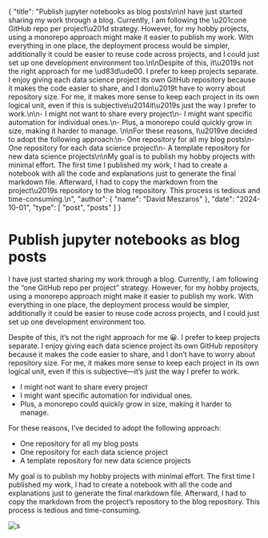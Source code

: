 {
  "title": "Publish jupyter notebooks as blog posts\n\nI have just started sharing my work through a blog. Currently, I am following the \u201cone GitHub repo per project\u201d strategy. However, for my hobby projects, using a monorepo approach might make it easier to publish my work. With everything in one place, the deployment process would be simpler, additionally it could be easier to reuse code across projects, and I could just set up one development environment too.\n\nDespite of this, it\u2019s not the right approach for me \ud83d\ude00. I prefer to keep projects separate. I enjoy giving each data science project its own GitHub repository because it makes the code easier to share, and I don\u2019t have to worry about repository size. For me, it makes more sense to keep each project in its own logical unit, even if this is subjective\u2014it\u2019s just the way I prefer to work.\n\n- I might not want to share every project\n- I might want specific automation for individual ones.\n- Plus, a monorepo could quickly grow in size, making it harder to manage. \n\nFor these reasons, I\u2019ve decided to adopt the following approach:\n- One repository for all my blog posts\n- One repository for each data science project\n- A template repository for new data science projects\n\nMy goal is to publish my hobby projects with minimal effort. The first time I published my work, I had to create a notebook with all the code and explanations just to generate the final markdown file. Afterward, I had to copy the markdown from the project\u2019s repository to the blog repository. This process is tedious and time-consuming.\n",
  "author": {
    "name": "David Meszaros"
  },
  "date": "2024-10-01",
  "type": [
    "post",
    "posts"
  ]
}
# Publish jupyter notebooks as blog posts

I have just started sharing my work through a blog. Currently, I am following the “one GitHub repo per project” strategy. However, for my hobby projects, using a monorepo approach might make it easier to publish my work. With everything in one place, the deployment process would be simpler, additionally it could be easier to reuse code across projects, and I could just set up one development environment too.

Despite of this, it’s not the right approach for me 😀. I prefer to keep projects separate. I enjoy giving each data science project its own GitHub repository because it makes the code easier to share, and I don’t have to worry about repository size. For me, it makes more sense to keep each project in its own logical unit, even if this is subjective—it’s just the way I prefer to work.

- I might not want to share every project
- I might want specific automation for individual ones.
- Plus, a monorepo could quickly grow in size, making it harder to manage. 

For these reasons, I’ve decided to adopt the following approach:
- One repository for all my blog posts
- One repository for each data science project
- A template repository for new data science projects

My goal is to publish my hobby projects with minimal effort. The first time I published my work, I had to create a notebook with all the code and explanations just to generate the final markdown file. Afterward, I had to copy the markdown from the project’s repository to the blog repository. This process is tedious and time-consuming.

![s](publish-workflow.drawio.png)
